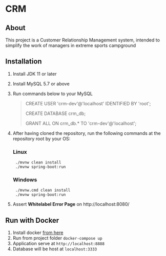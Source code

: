 # CRM 
## About
This project is a Customer Relationship Management system, intended to simplify the work of managers in extreme sports 
campground

## Installation
1. Install JDK 11 or later
2. Install MySQL 5.7 or above
3. Run commands below to your MySQL

   > CREATE USER 'crm-dev'@'localhost' IDENTIFIED BY 'root';
   >
   > CREATE DATABASE crm_db;
   >
   > GRANT ALL ON crm_db.* TO 'crm-dev'@'localhost';
4. After having cloned the repository, run the following commands at the repository root by your OS:
    ### Linux
        ./mvnw clean install
        ./mvnw spring-boot:run
    ### Windows 
        ./mvnw.cmd clean install
        ./mvnw spring-boot:run
5. Assert **Whitelabel Error Page** on http://localhost:8080/
     
## Run with Docker
1. Install docker [from here](https://docs.docker.com/install/)
2. Run from project folder `docker-compose up`
3. Application serve at `http://localhost:8888`
4. Database will be host at `localhost:3333`